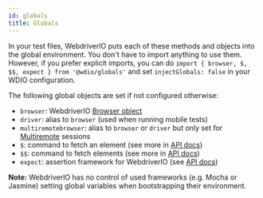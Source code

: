 ```yaml
---
id: globals
title: Globals
---
```


In your test files, WebdriverIO puts each of these methods and objects into the global environment. You don't have to import anything to use them. However, if you prefer explicit imports, you can do `import { browser, $, $$, expect } from '@wdio/globals'` and set `injectGlobals: false` in your WDIO configuration.

The following global objects are set if not configured otherwise:

- `browser`: WebdriverIO [Browser object](https://webdriver.io/docs/api/browser)
- `driver`: alias to `browser` (used when running mobile tests)
- `multiremotebrowser`: alias to `browser` or `driver` but only set for [Multiremote](/docs/multiremote) sessions
- `$`: command to fetch an element (see more in [API docs](/docs/api/browser/$))
- `$$`: command to fetch elements (see more in [API docs](/docs/api/browser/$$))
- `expect`: assertion framework for WebdriverIO (see [API docs](/docs/api/expect-webdriverio))

__Note:__ WebdriverIO has no control of used frameworks (e.g. Mocha or Jasmine) setting global variables when bootstrapping their environment.
